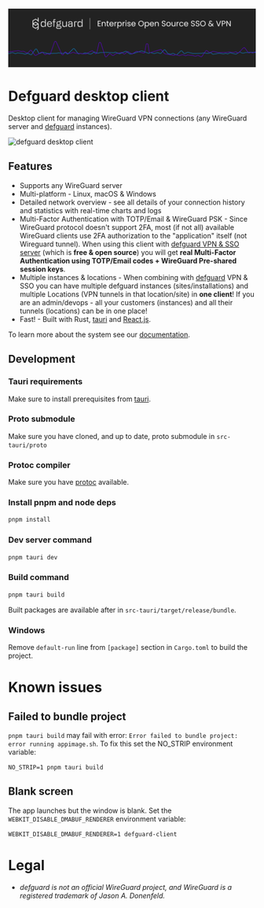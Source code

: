  <p align="center">
    <img src="docs/header.png" alt="defguard">
 </p>

# Defguard desktop client

Desktop client for managing WireGuard VPN connections (any WireGuard server and [defguard](https://github.com/DefGuard/defguard) instances).

![defguard desktop client](https://defguard.net/images/product/client/main-screen.png)

## Features

- Supports any WireGuard server
- Multi-platform - Linux, macOS & Windows
- Detailed network overview - see all details of your connection history and statistics with real-time charts and logs
- Multi-Factor Authentication with TOTP/Email & WireGuard PSK - Since WireGuard protocol doesn't support 2FA, most (if not all) available WireGuard clients use 2FA authorization to the "application" itself (not Wireguard tunnel). When using this client with [defguard VPN & SSO server](https://github.com/DefGuard/defguard) (which is <strong>free & open source</strong>) you will get <strong>real Multi-Factor Authentication using TOTP/Email codes + WireGuard Pre-shared session keys</strong>.
- Multiple instances & locations - When combining with [defguard](https://github.com/DefGuard/defguard) VPN & SSO you can have multiple defguard instances (sites/installations) and multiple Locations (VPN tunnels in that location/site) in <strong>one client</strong>! If you are an admin/devops - all your customers (instances) and all their tunnels (locations) can be in one place!
- Fast! - Built with Rust, [tauri](https://tauri.app/) and [React.js](https://react.dev/).

To learn more about the system see our [documentation](https://defguard.gitbook.io).

## Development

### Tauri requirements

Make sure to install prerequisites from [tauri](https://tauri.app/v1/guides/getting-started/prerequisites/).

### Proto submodule
Make sure you have cloned, and up to date, proto submodule in `src-tauri/proto`

### Protoc compiler
Make sure you have [protoc](https://grpc.io/docs/protoc-installation/) available.

### Install pnpm and node deps

```bash
pnpm install
```

### Dev server command

```bash
pnpm tauri dev
```

### Build command
```bash
pnpm tauri build
```
Built packages are available after in `src-tauri/target/release/bundle`.

### Windows

Remove `default-run` line from `[package]` section in `Cargo.toml` to build the project.

# Known issues

## Failed to bundle project

`pnpm tauri build` may fail with error: `Error failed to bundle project: error running appimage.sh`. To
fix this set the NO_STRIP environment variable:

```
NO_STRIP=1 pnpm tauri build
```

## Blank screen

The app launches but the window is blank. Set the `WEBKIT_DISABLE_DMABUF_RENDERER` environment variable:

```
WEBKIT_DISABLE_DMABUF_RENDERER=1 defguard-client
```

# Legal

  - *defguard is not an official WireGuard project, and WireGuard is a registered trademark of Jason A. Donenfeld.*
